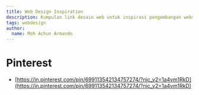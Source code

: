 ```yaml
---
title: Web Design Inspiration
description: Kumpulan link desain web untuk inspirasi pengembangan website ini nantinya
tags: webdesign
author:
  name: Moh Achun Armando
---
```


# Pinterest

- [https://in.pinterest.com/pin/699113542134757274/?nic_v2=1a4vm1RkD](https://in.pinterest.com/pin/699113542134757274/?nic_v2=1a4vm1RkD)
